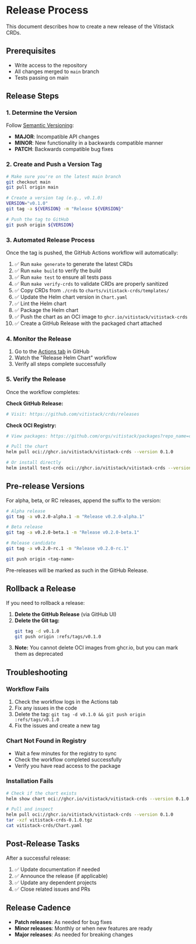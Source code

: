 # Release Process

This document describes how to create a new release of the Vitistack CRDs.

## Prerequisites

- Write access to the repository
- All changes merged to `main` branch
- Tests passing on main

## Release Steps

### 1. Determine the Version

Follow [Semantic Versioning](https://semver.org/):

- **MAJOR**: Incompatible API changes
- **MINOR**: New functionality in a backwards compatible manner
- **PATCH**: Backwards compatible bug fixes

### 2. Create and Push a Version Tag

```bash
# Make sure you're on the latest main branch
git checkout main
git pull origin main

# Create a version tag (e.g., v0.1.0)
VERSION="v0.1.0"
git tag -a ${VERSION} -m "Release ${VERSION}"

# Push the tag to GitHub
git push origin ${VERSION}
```

### 3. Automated Release Process

Once the tag is pushed, the GitHub Actions workflow will automatically:

1. ✅ Run `make generate` to generate the latest CRDs
2. ✅ Run `make build` to verify the build
3. ✅ Run `make test` to ensure all tests pass
4. ✅ Run `make verify-crds` to validate CRDs are properly sanitized
5. ✅ Copy CRDs from `./crds` to `charts/vitistack-crds/templates/`
6. ✅ Update the Helm chart version in `Chart.yaml`
7. ✅ Lint the Helm chart
8. ✅ Package the Helm chart
9. ✅ Push the chart as an OCI image to `ghcr.io/vitistack/vitistack-crds`
10. ✅ Create a GitHub Release with the packaged chart attached

### 4. Monitor the Release

1. Go to the [Actions tab](https://github.com/vitistack/crds/actions) in GitHub
2. Watch the "Release Helm Chart" workflow
3. Verify all steps complete successfully

### 5. Verify the Release

Once the workflow completes:

**Check GitHub Release:**

```bash
# Visit: https://github.com/vitistack/crds/releases
```

**Check OCI Registry:**

```bash
# View packages: https://github.com/orgs/vitistack/packages?repo_name=crds

# Pull the chart
helm pull oci://ghcr.io/vitistack/vitistack-crds --version 0.1.0

# Or install directly
helm install test-crds oci://ghcr.io/vitistack/vitistack-crds --version 0.1.0
```

## Pre-release Versions

For alpha, beta, or RC releases, append the suffix to the version:

```bash
# Alpha release
git tag -a v0.2.0-alpha.1 -m "Release v0.2.0-alpha.1"

# Beta release
git tag -a v0.2.0-beta.1 -m "Release v0.2.0-beta.1"

# Release candidate
git tag -a v0.2.0-rc.1 -m "Release v0.2.0-rc.1"

git push origin <tag-name>
```

Pre-releases will be marked as such in the GitHub Release.

## Rollback a Release

If you need to rollback a release:

1. **Delete the GitHub Release** (via GitHub UI)
2. **Delete the Git tag:**
   ```bash
   git tag -d v0.1.0
   git push origin :refs/tags/v0.1.0
   ```
3. **Note:** You cannot delete OCI images from ghcr.io, but you can mark them as deprecated

## Troubleshooting

### Workflow Fails

1. Check the workflow logs in the Actions tab
2. Fix any issues in the code
3. Delete the tag: `git tag -d v0.1.0 && git push origin :refs/tags/v0.1.0`
4. Fix the issues and create a new tag

### Chart Not Found in Registry

- Wait a few minutes for the registry to sync
- Check the workflow completed successfully
- Verify you have read access to the package

### Installation Fails

```bash
# Check if the chart exists
helm show chart oci://ghcr.io/vitistack/vitistack-crds --version 0.1.0

# Pull and inspect
helm pull oci://ghcr.io/vitistack/vitistack-crds --version 0.1.0
tar -xzf vitistack-crds-0.1.0.tgz
cat vitistack-crds/Chart.yaml
```

## Post-Release Tasks

After a successful release:

1. ✅ Update documentation if needed
2. ✅ Announce the release (if applicable)
3. ✅ Update any dependent projects
4. ✅ Close related issues and PRs

## Release Cadence

- **Patch releases**: As needed for bug fixes
- **Minor releases**: Monthly or when new features are ready
- **Major releases**: As needed for breaking changes
